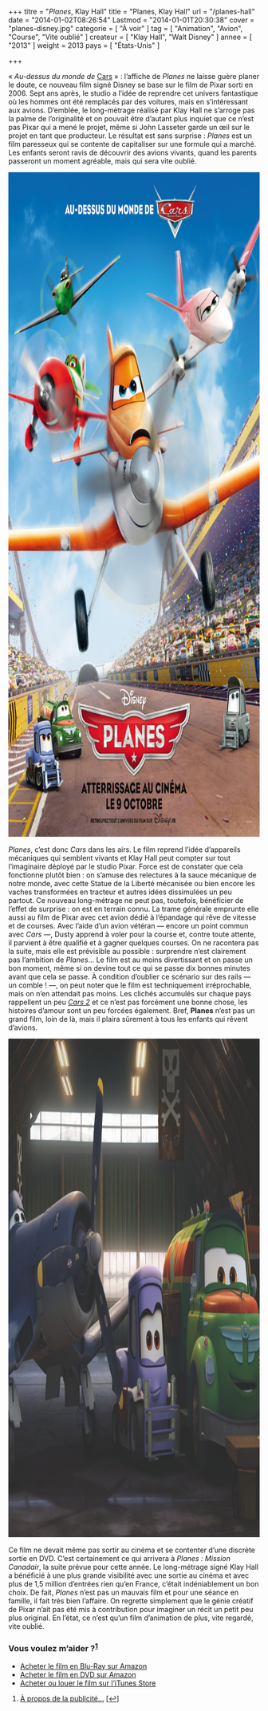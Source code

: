 +++
titre = "<em>Planes</em>, Klay Hall"
title = "Planes, Klay Hall"
url = "/planes-hall"
date = "2014-01-02T08:26:54"
Lastmod = "2014-01-01T20:30:38"
cover = "planes-disney.jpg"
categorie = [ "À voir" ]
tag = [ "Animation", "Avion", "Course", "Vite oublié" ]
createur = [ "Klay Hall", "Walt Disney" ]
annee = [ "2013" ]
weight = 2013
pays = [ "États-Unis" ]

+++

<p>« <em>Au-dessus du monde de</em> <a href="http://voiretmanger.fr/cars-pixar/" title="Cars, John Lasseter">Cars</a> » : l’affiche de <em>Planes</em> ne laisse guère planer le doute, ce nouveau film signé Disney se base sur le film de Pixar sorti en 2006. Sept ans après, le studio a l’idée de reprendre cet univers fantastique où les hommes ont été remplacés par des voitures, mais en s’intéressant aux avions. D’emblée, le long-métrage réalisé par Klay Hall ne s’arroge pas la palme de l’originalité et on pouvait être d’autant plus inquiet que ce n’est pas Pixar qui a mené le projet, même si John Lasseter garde un œil sur le projet en tant que producteur. Le résultat est sans surprise : <em>Planes</em> est un film paresseux qui se contente de capitaliser sur une formule qui a marché. Les enfants seront ravis de découvrir des avions vivants, quand les parents passeront un moment agréable, mais qui sera vite oublié.</p>
<div style="text-align:center;"><a href="http://www.allocine.fr/film/fichefilm_gen_cfilm=183447.html"><img class="aligncenter" src="planes-disney-hall.jpg" alt="Planes disney hall" title="planes-disney-hall.jpg" width="1000" height="1333" /></a></div>
<p><em>Planes</em>, c’est donc <em>Cars</em> dans les airs. Le film reprend l’idée d’appareils mécaniques qui semblent vivants et Klay Hall peut compter sur tout l’imaginaire déployé par le studio Pixar. Force est de constater que cela fonctionne plutôt bien : on s’amuse des relectures à la sauce mécanique de notre monde, avec cette Statue de la Liberté mécanisée ou bien encore les vaches transformées en tracteur et autres idées dissimulées un peu partout. Ce nouveau long-métrage ne peut pas, toutefois, bénéficier de l’effet de surprise : on est en terrain connu. La trame générale emprunte elle aussi au film de Pixar avec cet avion dédié à l’épandage qui rêve de vitesse et de courses. Avec l’aide d’un avion vétéran — encore un point commun avec <em>Cars</em> —, Dusty apprend à voler pour la course et, contre toute attente, il parvient à être qualifié et à gagner quelques courses. On ne racontera pas la suite, mais elle est prévisible au possible : surprendre n’est clairement pas l’ambition de <em>Planes</em>… Le film est au moins divertissant et on passe un bon moment, même si on devine tout ce qui se passe dix bonnes minutes avant que cela se passe. À condition d’oublier ce scénario sur des rails — un comble ! —, on peut noter que le film est techniquement irréprochable, mais on n’en attendait pas moins. Les clichés accumulés sur chaque pays rappellent un peu <a href="http://voiretmanger.fr/cars-2-pixar/" title="Cars 2, Pixar"><em>Cars 2</em></a> et ce n’est pas forcément une bonne chose, les histoires d’amour sont un peu forcées également. Bref, <strong>Planes</strong> n’est pas un grand film, loin de là, mais il plaira sûrement à tous les enfants qui rêvent d’avions.</p>
<div style="text-align:center;"><img class="aligncenter" src="planes-hall-disney.jpg" alt="Planes hall disney" title="planes-hall-disney.jpg" width="1500" height="1000" /></div>
<p>Ce film ne devait même pas sortir au cinéma et se contenter d’une discrète sortie en DVD. C’est certainement ce qui arrivera à <em>Planes : Mission Canadair</em>, la suite prévue pour cette année. Le long-métrage signé Klay Hall a bénéficié à une plus grande visibilité avec une sortie au cinéma et avec plus de 1,5 million d’entrées rien qu’en France, c’était indéniablement un bon choix. De fait, <em>Planes</em> n’est pas un mauvais film et pour une séance en famille, il fait très bien l’affaire. On regrette simplement que le génie créatif de Pixar n’ait pas été mis à contribution pour imaginer un récit un petit peu plus original. En l’état, ce n’est qu’un film d’animation de plus, vite regardé, vite oublié. </p>
<div class="amazon">
<h3>Vous voulez m’aider ?<sup><a href="#footnote_0_10864" id="identifier_0_10864" class="footnote-link footnote-identifier-link" title="&Agrave; propos de la publicit&eacute;&hellip;">1</a></sup></h3>
<ul>
<li><a href="http://www.amazon.fr/gp/product/B00D13OD9W/ref=as_li_ss_tl?ie=UTF8&#038;tag=leblogdenic07-21&#038;linkCode=as2&#038;camp=1642&#038;creative=19458&#038;creativeASIN=B00D13OD9W">Acheter le film en Blu-Ray sur Amazon</a></li>
<li><a href="http://www.amazon.fr/gp/product/B00D13OCDE/ref=as_li_ss_tl?ie=UTF8&#038;tag=leblogdenic07-21&#038;linkCode=as2&#038;camp=1642&#038;creative=19458&#038;creativeASIN=B00D13OCDE">Acheter le film en DVD sur Amazon</a></li>
<li><a href="https://itunes.apple.com/fr/movie/planes/id767108130">Acheter ou louer le film sur l’iTunes Store</a></li>
</ul>
</div>
<ol class="footnotes"><li id="footnote_0_10864" class="footnote"><a href="http://voiretmanger.fr/soutien/">À propos de la publicité…</a> [<a href="#identifier_0_10864" class="footnote-link footnote-back-link">&#8617;</a>]</li></ol>
